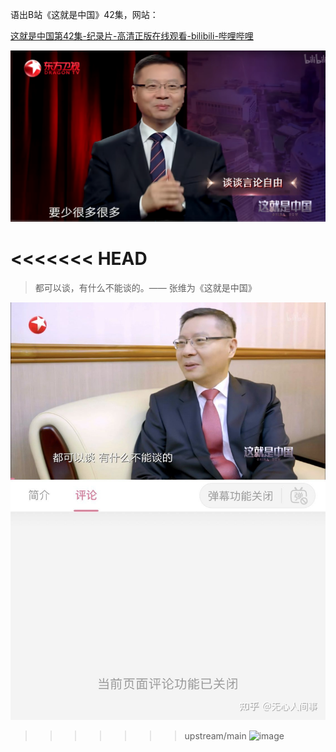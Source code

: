 语出B站《这就是中国》42集，网站：

[这就是中国第42集-纪录片-高清正版在线观看-bilibili-哔哩哔哩](https://www.bilibili.com/bangumi/play/ep301215)

![image](https://raw.githubusercontent.com/Daniel-zb/run/CtbofDaniel/%E5%BC%A0%E7%BB%B4%E4%B8%BA%E9%99%88%E5%B9%B3%E6%9B%B9%E4%B8%B0%E6%B3%BD%E7%AD%89%E7%9F%A5%E5%90%8D%E8%A8%80%E8%AE%BA%E6%94%B6%E9%9B%86/%E5%BC%A0%E7%BB%B4%E4%B8%BA/%E8%A5%BF%E6%96%B9%E7%9A%84%E8%A8%80%E8%AE%BA%E8%87%AA%E7%94%B1%E8%A6%81%E6%AF%94%E4%B8%AD%E5%9B%BD%E5%B0%91%E5%BE%88%E5%A4%9A%E5%BE%88%E5%A4%9A.jpg)

<<<<<<< HEAD
=======
> 都可以谈，有什么不能谈的。—— 张维为《这就是中国》

![张维为 都可以谈](张维为_都可以谈.jpg)
>>>>>>> upstream/main
![image](https://github.com/jiayouba233/run/blob/main/%E5%BC%A0%E7%BB%B4%E4%B8%BA%E9%99%88%E5%B9%B3%E6%9B%B9%E4%B8%B0%E6%B3%BD%E7%AD%89%E7%9F%A5%E5%90%8D%E8%A8%80%E8%AE%BA%E6%94%B6%E9%9B%86/%E5%BC%A0%E7%BB%B4%E4%B8%BA/%E5%BC%A0%E7%BB%B4%E4%B8%BA_%E9%83%BD%E5%8F%AF%E4%BB%A5%E8%B0%88.jpg)
